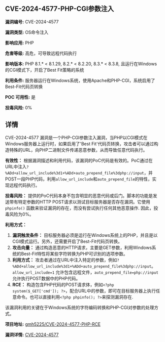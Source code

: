 ## CVE-2024-4577-PHP-CGI参数注入

**漏洞编号:** CVE-2024-4577

**漏洞类型:** OS命令注入

**影响应用:** PHP

**危害等级:** 高危，可导致远程代码执行

**影响版本:** PHP 8.1.* < 8.1.29, 8.2.* < 8.2.20, 8.3.* < 8.3.8, 且运行在Windows的CGI模式下，开启了Best Fit策略的系统

**利用条件:** 服务器运行在Windows系统，使用Apache和PHP-CGI，系统启用了Best-Fit代码页转换

**POC 可用性:** 是

**投毒风险:** 0%

## 详情

CVE-2024-4577 漏洞是一个PHP-CGI参数注入漏洞，当PHP以CGI模式在Windows服务器上运行时，如果启用了'Best Fit'代码页转换，攻击者可以通过构造特殊的URL，向PHP二进制文件传递恶意参数，从而导致任意代码执行。

**有效性：**
根据漏洞描述和利用代码，该漏洞的PoC代码是有效的。PoC通过在URL中注入`?%ADd+allow_url_include%3d1+%ADd+auto_prepend_file%3dphp://input`，并POST一段PHP代码，利用`allow_url_include`和`auto_prepend_file`的特性，实现远程代码执行。

**投毒风险：**
提供的PoC代码本身不包含明显的恶意代码或后门。脚本的功能是发送带有特定参数的HTTP POST请求以测试目标服务器是否存在漏洞。它使用 `phpinfo()` 函数来验证漏洞的存在，而没有尝试执行任何其他恶意操作. 因此，投毒风险为0%。

**利用方式：**
1.  **漏洞触发条件：**  目标服务器必须是运行在Windows系统上的PHP，并且是以CGI模式运行。另外，还需要开启了Best-Fit代码页转换。
2.  **攻击向量：**  通过构造恶意的HTTP请求，主要是GET参数，利用Windows系统的Best-Fit特性将某些字符转换为PHP可识别的选项参数。
3.  **利用方式：**  攻击者通过在URL中注入特定的参数，例如`?%ADd+allow_url_include%3d1+%ADd+auto_prepend_file%3dphp://input`。`allow_url_include=1` 允许包含远程文件，`auto_prepend_file=php://input` 允许执行POST数据中的PHP代码。
4.  **RCE：** 构造包含PHP代码的POST请求体，例如`<?php system($_GET['cmd']); ?>`，配合URL中的参数，即可在目标服务器上执行任意命令。也可以直接利用`<?php phpinfo(); ?>`来探测漏洞存在.

该漏洞利用的关键在于Windows系统的字符编码转换和PHP-CGI对参数的处理方式。

**项目地址:** [gmh5225/CVE-2024-4577-PHP-RCE](https://github.com/gmh5225/CVE-2024-4577-PHP-RCE)

**漏洞详情:** [CVE-2024-4577](https://nvd.nist.gov/vuln/detail/CVE-2024-4577)